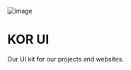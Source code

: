 ![image](https://github.com/user-attachments/assets/709c832f-0fea-41e8-829d-7f2905fe0c7d)

# KOR UI

Our UI kit for our projects and websites.
